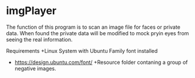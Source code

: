 # imgPlayer

The function of this program is to scan an image file for faces or private data.  When found the private data will be modified to mock pryin eyes from seeing the real information.  

Requirements 
+Linux System with Ubuntu Family font installed 
  + https://design.ubuntu.com/font/
+Resource folder contaning a group of negative images. 

